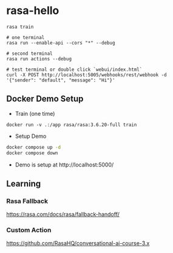 # rasa-hello


```
rasa train

# one terminal
rasa run --enable-api --cors "*" --debug

# second terminal
rasa run actions --debug

# test terminal or double click `webui/index.html`
curl -X POST http://localhost:5005/webhooks/rest/webhook -d '{"sender": "default", "message": "Hi"}'
```

## Docker Demo Setup

* Train (one time)

```
docker run -v .:/app rasa/rasa:3.6.20-full train
```

* Setup Demo

```bash
docker compose up -d
docker compose down
```

* Demo is setup at http://localhost:5000/

## Learning

### Rasa Fallback

https://rasa.com/docs/rasa/fallback-handoff/

### Custom Action

https://github.com/RasaHQ/conversational-ai-course-3.x

